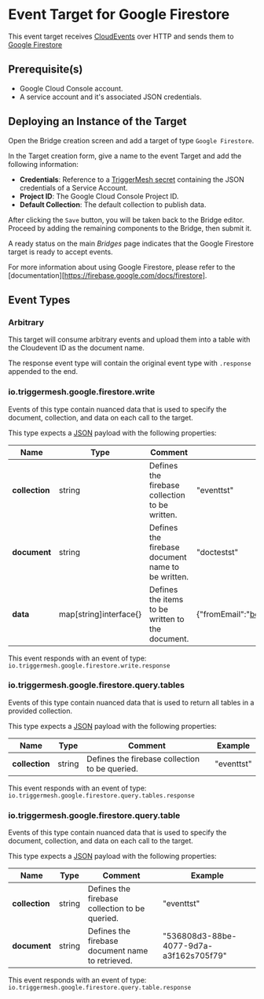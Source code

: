 # Event Target for Google Firestore 

This event target receives [CloudEvents][ce] over HTTP and sends them to [Google Firestore](https://cloud.google.com/firestore)

## Prerequisite(s)

- Google Cloud Console account.
- A service account and it's associated JSON credentials.

## Deploying an Instance of the Target

Open the Bridge creation screen and add a target of type `Google Firestore`.

In the Target creation form, give a name to the event Target and add the following information:

- **Credentials**: Reference to a [TriggerMesh secret](../guides/secrets.md) containing the JSON credentials of a Service Account.
- **Project ID**: The Google Cloud Console Project ID.
- **Default Collection**: The default collection to publish data.

After clicking the `Save` button, you will be taken back to the Bridge editor. Proceed by adding the remaining
components to the Bridge, then submit it.

A ready status on the main _Bridges_ page indicates that the Google Firestore target is ready to accept events.

For more information about using Google Firestore, please refer to the [documentation][https://firebase.google.com/docs/firestore].

## Event Types
### Arbitrary
This target will consume arbitrary events and upload them into a table with the Cloudevent ID as the document name.

The response event type will contain the original event type with `.response` appended to the end. 

### io.triggermesh.google.firestore.write

Events of this type contain nuanced data that is used to specify the document, collection, and data on each call to the target.

This type expects a [JSON][ce-jsonformat] payload with the following properties:

| Name  |  Type |  Comment | Example
|---|---|---|---|
| **collection** | string | Defines the firebase collection to be written. | "eventtst" |
| **document** | string | Defines the firebase document name to be written. |  "doctestst" |
| **data** | map[string]interface{} | Defines the items to be written to the document. |  {"fromEmail":"bob@triggermesh.com","hello":"pls"} |

This event responds with an event of type: `io.triggermesh.google.firestore.write.response`

### io.triggermesh.google.firestore.query.tables

Events of this type contain nuanced data that is used to return all tables in a provided collection.

This type expects a [JSON][ce-jsonformat] payload with the following properties:

| Name  |  Type |  Comment | Example
|---|---|---|---|
| **collection** | string | Defines the firebase collection to be queried. | "eventtst" |

This event responds with an event of type: `io.triggermesh.google.firestore.query.tables.response`

### io.triggermesh.google.firestore.query.table

Events of this type contain nuanced data that is used to specify the document, collection, and data on each call to the target.

This type expects a [JSON][ce-jsonformat] payload with the following properties:

| Name  |  Type |  Comment | Example
|---|---|---|---|
| **collection** | string | Defines the firebase collection to be queried. | "eventtst" |
| **document** | string | Defines the firebase document name to retrieved. |  "536808d3-88be-4077-9d7a-a3f162s705f79" |

This event responds with an event of type: `io.triggermesh.google.firestore.query.table.response`

[ce]: https://cloudevents.io/
[ce-jsonformat]: https://github.com/cloudevents/spec/blob/v1.0/json-format.md
